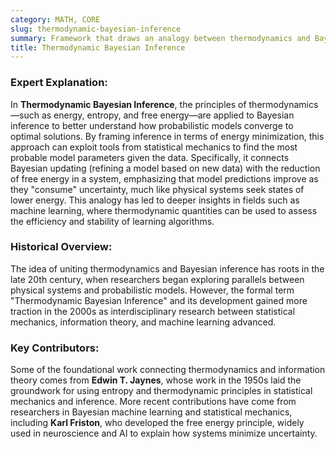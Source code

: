 ```yaml
---
category: MATH, CORE
slug: thermodynamic-bayesian-inference
summary: Framework that draws an analogy between thermodynamics and Bayesian probability theory to infer statistical models by treating inference as an energy-minimizing process.
title: Thermodynamic Bayesian Inference
---
```


### Expert Explanation:

In **Thermodynamic Bayesian Inference**, the principles of thermodynamics—such as energy, entropy, and free energy—are applied to Bayesian inference to better understand how probabilistic models converge to optimal solutions. By framing inference in terms of energy minimization, this approach can exploit tools from statistical mechanics to find the most probable model parameters given the data. Specifically, it connects Bayesian updating (refining a model based on new data) with the reduction of free energy in a system, emphasizing that model predictions improve as they "consume" uncertainty, much like physical systems seek states of lower energy. This analogy has led to deeper insights in fields such as machine learning, where thermodynamic quantities can be used to assess the efficiency and stability of learning algorithms.

### Historical Overview:

The idea of uniting thermodynamics and Bayesian inference has roots in the late 20th century, when researchers began exploring parallels between physical systems and probabilistic models. However, the formal term "Thermodynamic Bayesian Inference" and its development gained more traction in the 2000s as interdisciplinary research between statistical mechanics, information theory, and machine learning advanced.

### Key Contributors:

Some of the foundational work connecting thermodynamics and information theory comes from **Edwin T. Jaynes**, whose work in the 1950s laid the groundwork for using entropy and thermodynamic principles in statistical mechanics and inference. More recent contributions have come from researchers in Bayesian machine learning and statistical mechanics, including **Karl Friston**, who developed the free energy principle, widely used in neuroscience and AI to explain how systems minimize uncertainty.